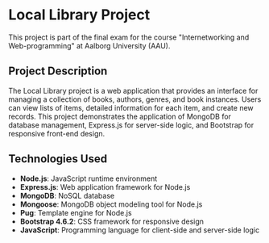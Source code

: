 # Local Library Project

This project is part of the final exam for the course "Internetworking and Web-programming" at Aalborg University (AAU).

## Project Description

The Local Library project is a web application that provides an interface for managing a collection of books, authors, genres, and book instances. Users can view lists of items, detailed information for each item, and create new records. This project demonstrates the application of MongoDB for database management, Express.js for server-side logic, and Bootstrap for responsive front-end design.

## Technologies Used

- **Node.js**: JavaScript runtime environment
- **Express.js**: Web application framework for Node.js
- **MongoDB**: NoSQL database
- **Mongoose**: MongoDB object modeling tool for Node.js
- **Pug**: Template engine for Node.js
- **Bootstrap 4.6.2**: CSS framework for responsive design
- **JavaScript**: Programming language for client-side and server-side logic
